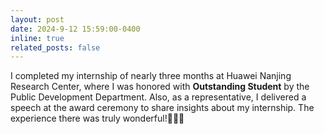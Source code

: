 ```yaml
---
layout: post
date: 2024-9-12 15:59:00-0400
inline: true
related_posts: false
---
```


I completed my internship of nearly three months at Huawei Nanjing Research Center, where I was honored with **Outstanding Student** by the Public Development Department. Also, as a representative, I delivered a speech at the award ceremony to share insights about my internship. The experience there was truly wonderful!🎉🎉🎉
